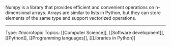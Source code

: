 Numpy is a library that provides efficient and convenient operations on n-dimensional arrays. Arrays are similar to lists in Python, but they can store elements of the same type and support vectorized operations.
___
Type: #microtopic 
Topics: [[Computer Science]], [[Software development]], [[Python]], [[Programming languages]], [[Libraries in Python]]

